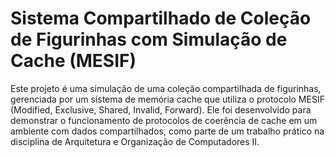 # Sistema Compartilhado de Coleção de Figurinhas com Simulação de Cache (MESIF)

Este projeto é uma simulação de uma coleção compartilhada de figurinhas, gerenciada por um sistema de memória cache que utiliza o protocolo MESIF (Modified, Exclusive, Shared, Invalid, Forward). Ele foi desenvolvido para demonstrar o funcionamento de protocolos de coerência de cache em um ambiente com dados compartilhados, como parte de um trabalho prático na disciplina de Arquitetura e Organização de Computadores II.
